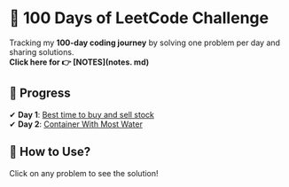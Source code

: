 # 🚀 100 Days of LeetCode Challenge  

Tracking my **100-day coding journey** by solving one problem per day and sharing solutions.  
<b>Click here for 👉 [NOTES](notes. md)</b>
<br>

## 📅 Progress  
✔ **Day 1**: [Best time to buy and sell stock](Best_time_to_buy_and_sell_stock_01_solution.cpp) <br>
✔ **Day 2**: [Container With Most Water](container_with_most_water_solution.cpp)

## 📌 How to Use?  
Click on any problem to see the solution!
